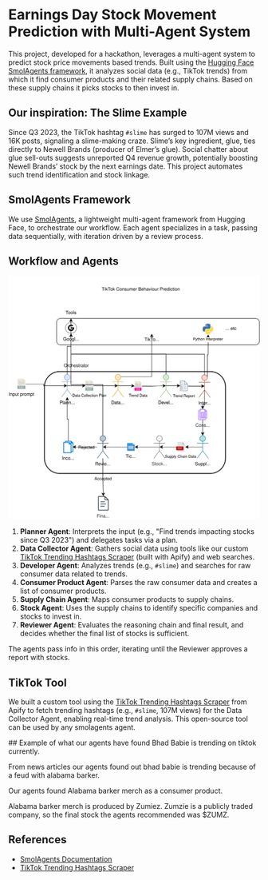 # Earnings Day Stock Movement Prediction with Multi-Agent System

This project, developed for a hackathon, leverages a multi-agent system to predict stock price movements based trends. Built using the [Hugging Face SmolAgents framework](https://huggingface.co/docs/smolagents/en/index), it analyzes social data (e.g., TikTok trends) from which it find consumer products and their related supply chains. Based on these supply chains it picks stocks to then invest in.

## Our inspiration: The Slime Example
Since Q3 2023, the TikTok hashtag `#slime` has surged to 107M views and 16K posts, signaling a slime-making craze. Slime’s key ingredient, glue, ties directly to Newell Brands (producer of Elmer’s glue). Social chatter about glue sell-outs suggests unreported Q4 revenue growth, potentially boosting Newell Brands’ stock by the next earnings date. This project automates such trend identification and stock linkage.

## SmolAgents Framework
We use [SmolAgents](https://huggingface.co/docs/smolagents/en/index), a lightweight multi-agent framework from Hugging Face, to orchestrate our workflow. Each agent specializes in a task, passing data sequentially, with iteration driven by a review process.

## Workflow and Agents

![Diagram](rapidreasoning.svg "Multi-Agent Workflow")

1. **Planner Agent**: Interprets the input (e.g., "Find trends impacting stocks since Q3 2023") and delegates tasks via a plan.
2. **Data Collector Agent**: Gathers social data using tools like our custom [TikTok Trending Hashtags Scraper](https://apify.com/lexis-solutions/tiktok-trending-hashtags-scraper) (built with Apify) and web searches.
3. **Developer Agent**: Analyzes trends (e.g., `#slime`) and searches for raw consumer data related to trends.
4. **Consumer Product Agent**: Parses the raw consumer data and creates a list of consumer products.
5. **Supply Chain Agent**: Maps consumer products to supply chains.
6. **Stock Agent**: Uses the supply chains to identify specific companies and stocks to invest in.
7. **Reviewer Agent**: Evaluates the reasoning chain and final result, and decides whether the final list of stocks is sufficient.

The agents pass info in this order, iterating until the Reviewer approves a report with stocks.

## TikTok Tool
We built a custom tool using the [TikTok Trending Hashtags Scraper](https://apify.com/lexis-solutions/tiktok-trending-hashtags-scraper) from Apify to fetch trending hashtags (e.g., `#slime`, 107M views) for the Data Collector Agent, enabling real-time trend analysis. This open-source tool can be used by any smolagents agent.

## Example of what our agents have found
Bhad Babie is trending on tiktok currently.

From news articles our agents found out bhad babie is trending because of a feud with alabama barker.

Our agents found Alabama barker merch as a consumer product.

Alabama barker merch is produced by Zumiez. Zumzie is a publicly traded company, so the final stock the agents recommended was $ZUMZ.

## References
- [SmolAgents Documentation](https://huggingface.co/docs/smolagents/en/index)
- [TikTok Trending Hashtags Scraper](https://apify.com/lexis-solutions/tiktok-trending-hashtags-scraper)

